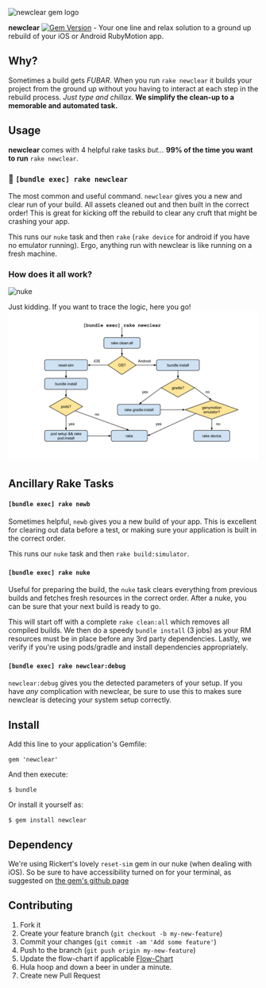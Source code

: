 ![newclear gem logo](http://i.imgur.com/9zP1VGD.png)

**newclear** [![Gem Version](https://badge.fury.io/rb/newclear.svg)](http://badge.fury.io/rb/newclear) - Your one line and relax solution to a ground up rebuild of your iOS or Android RubyMotion app.

## Why?
Sometimes a build gets _FUBAR_.   When you run `rake newclear` it builds your project from the ground up without you having to interact at each step in the rebuild process.  _Just type and chillax._  **We simplify the clean-up to a memorable and automated task.**

## Usage
**newclear** comes with 4 helpful rake tasks _but..._
**99% of the time you want to run** `rake newclear`.

### :crown: `[bundle exec] rake newclear`

The most common and useful command.  `newclear` gives you a new and clear run of your build.  All assets cleaned out and then built in the correct order!  This is great for kicking off the rebuild to clear any cruft that might be crashing your app.

This runs our `nuke` task and then `rake` (`rake device` for android if you have no emulator running).  Ergo, anything run with newclear is like running on a fresh machine.

### How does it all work?
![nuke](http://i.imgur.com/YBP2UEh.gif)

Just kidding.  If you want to trace the logic, here you go!
![newclear logic tree](./_art/newclear_flow_chart.png)

## Ancillary Rake Tasks

#### `[bundle exec] rake newb`

Sometimes helpful, `newb` gives you a new build of your app.  This is excellent for clearing out data before a test, or making sure your application is built in the correct order.

This runs our `nuke` task and then `rake build:simulator`.

#### `[bundle exec] rake nuke`

Useful for preparing the build, the `nuke` task clears everything from previous builds and fetches fresh resources in the correct order.  After a nuke, you can be sure that your next build is ready to go.

This will start off with a complete `rake clean:all` which removes all compiled builds.  We then do a speedy `bundle install` (3 jobs) as your RM resources must be in place before any 3rd party dependencies.  Lastly, we verify if you're using pods/gradle and install dependencies appropriately.

#### `[bundle exec] rake newclear:debug`

`newclear:debug` gives you the detected parameters of your setup.  If you have _any_ complication with newclear, be sure to use this to makes sure newclear is detecing your system setup correctly.

## Install

Add this line to your application's Gemfile:

    gem 'newclear'

And then execute:

    $ bundle

Or install it yourself as:

    $ gem install newclear

## Dependency
We're using Rickert's lovely `reset-sim` gem in our nuke (when dealing with iOS).   So be sure to have accessibility turned on for your terminal, as suggested on [the gem's github page](https://github.com/OTGApps/reset-sim#usage)

## Contributing

1. Fork it
2. Create your feature branch (`git checkout -b my-new-feature`)
3. Commit your changes (`git commit -am 'Add some feature'`)
4. Push to the branch (`git push origin my-new-feature`)
5. Update the flow-chart if applicable [Flow-Chart](https://docs.google.com/drawings/d/1U7gq40TGMi5t8DkBAEfOB57SnjkfiKTRCUdfRtTAaWo/edit?usp=sharing)
6. Hula hoop and down a beer in under a minute.
7. Create new Pull Request
